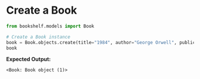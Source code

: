 # Create a Book

```python
from bookshelf.models import Book

# Create a Book instance
book = Book.objects.create(title="1984", author="George Orwell", publication_year=1949)
book
```

**Expected Output:**
```
<Book: Book object (1)>
```

